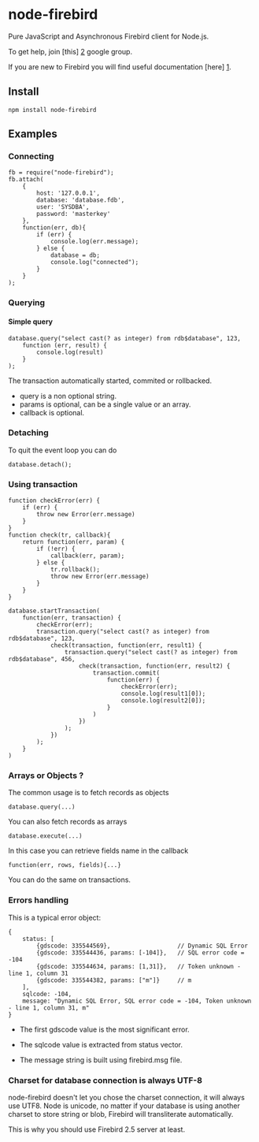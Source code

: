 # node-firebird

Pure JavaScript and Asynchronous Firebird client for Node.js.

To get help, join [this] [2] google group.

If you are new to Firebird you will find useful documentation [here] [1].

## Install

	npm install node-firebird

## Examples

### Connecting

	fb = require("node-firebird");
	fb.attach(
	    {
	        host: '127.0.0.1',
	        database: 'database.fdb',
	        user: 'SYSDBA',
	        password: 'masterkey'
	    },
		function(err, db){
            if (err) {
                console.log(err.message);
            } else {
                database = db;
            	console.log("connected");
            }
		}
	);

### Querying

#### Simple query

	database.query("select cast(? as integer) from rdb$database", 123,
		function (err, result) {
			console.log(result)
		}
	);

The transaction automatically started, commited or rollbacked.

- query is a non optional string.
- params is optional, can be a single value or an array.
- callback is optional.



### Detaching

To quit the event loop you can do 

	database.detach();



### Using transaction

    function checkError(err) {
        if (err) {
            throw new Error(err.message)
        }
    }
    function check(tr, callback){
        return function(err, param) {
            if (!err) {
                callback(err, param);
            } else {
                tr.rollback();
                throw new Error(err.message)
            }
        }
    }

    database.startTransaction(
        function(err, transaction) {
            checkError(err);
            transaction.query("select cast(? as integer) from rdb$database", 123,
                check(transaction, function(err, result1) {
                    transaction.query("select cast(? as integer) from rdb$database", 456,
                        check(transaction, function(err, result2) {
                            transaction.commit(
                                function(err) {
                                    checkError(err);
                                    console.log(result1[0]);
                                    console.log(result2[0]);
                                }
                            )
                        })
                    );
                })
            );
        }
    )

### Arrays or Objects ?

The common usage is to fetch records as objects

    database.query(...)

You can also fetch records as arrays

    database.execute(...)

In this case you can retrieve fields name in the callback

    function(err, rows, fields){...}

You can do the same on transactions.

### Errors handling

This is a typical error object:

    {
    	status: [
    		{gdscode: 335544569},                   // Dynamic SQL Error
    		{gdscode: 335544436, params: [-104]},   // SQL error code = -104
    		{gdscode: 335544634, params: [1,31]},   // Token unknown - line 1, column 31
    		{gdscode: 335544382, params: ["m"]}     // m
    	],
    	sqlcode: -104,
    	message: "Dynamic SQL Error, SQL error code = -104, Token unknown - line 1, column 31, m"
    }

- The first gdscode value is the most significant error.
- The sqlcode value is extracted from status vector.
- The message string is built using firebird.msg file.

  [1]: http://www.firebirdsql.org/en/documentation/
  [2]: https://groups.google.com/forum/#!forum/node-firebird
  
### Charset for database connection is always UTF-8 

node-firebird doesn't let you chose the charset connection, it will always use UTF8.
Node is unicode, no matter if your database is using another charset to store string or blob, Firebird will transliterate automatically.

This is why you should use Firebird 2.5 server at least.
